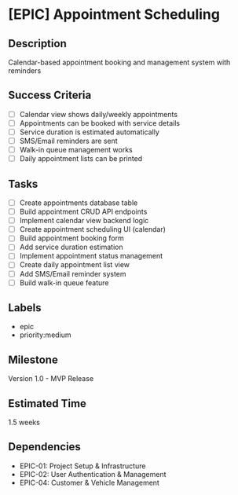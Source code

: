 # [EPIC] Appointment Scheduling

## Description
Calendar-based appointment booking and management system with reminders

## Success Criteria
- [ ] Calendar view shows daily/weekly appointments
- [ ] Appointments can be booked with service details
- [ ] Service duration is estimated automatically
- [ ] SMS/Email reminders are sent
- [ ] Walk-in queue management works
- [ ] Daily appointment lists can be printed

## Tasks
- [ ] Create appointments database table
- [ ] Build appointment CRUD API endpoints
- [ ] Implement calendar view backend logic
- [ ] Create appointment scheduling UI (calendar)
- [ ] Build appointment booking form
- [ ] Add service duration estimation
- [ ] Implement appointment status management
- [ ] Create daily appointment list view
- [ ] Add SMS/Email reminder system
- [ ] Build walk-in queue feature

## Labels
- epic
- priority:medium

## Milestone
Version 1.0 - MVP Release

## Estimated Time
1.5 weeks

## Dependencies
- EPIC-01: Project Setup & Infrastructure
- EPIC-02: User Authentication & Management
- EPIC-04: Customer & Vehicle Management